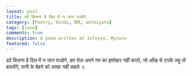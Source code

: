 ```yaml
---
layout: post
title: दर्द कितना है दिल में न जान पाओगे
category: [Poetry, Hindi, हिंदी, aatmiyata]
tags: [love]
comments: true
description: A poem written at Infosys, Mysore
featured: false
---
```


  दर्द कितना है दिल में न जान पाओगे,
  हम रोज़ अपने ग़म का इश्तेहार नहीं करते,
  जो आँख से टपकें लहू तो बतायेंगे,
  पानी के बेहने को अश्क़ नहीं कहते ॥

